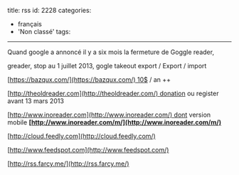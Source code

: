 title: rss
id: 2228
categories:
  - français
  - 'Non classé'
tags:
---

Quand google a annoncé il y a six mois la fermeture de Goggle reader,

greader, stop au 1 juillet 2013, gogle takeout export / Export / import

[https://bazqux.com/](https://bazqux.com/) 10$ / an ++

[http://theoldreader.com](http://theoldreader.com/) donation ou register avant 13 mars 2013

[http://www.inoreader.com](http://www.inoreader.com/) dont version mobile **[http://www.inoreader.com/m/](http://www.inoreader.com/m/)**

[http://cloud.feedly.com](http://cloud.feedly.com/)

[http://www.feedspot.com](http://www.feedspot.com/)

[http://rss.farcy.me/](http://rss.farcy.me/)

&nbsp;
